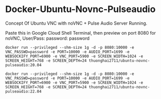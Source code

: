 # Docker-Ubuntu-Novnc-Pulseaudio
Concept Of Ubuntu VNC with noVNC + Pulse Audio Server Running.  

Paste this in Google Cloud Shell Terminal, then preview on port 8080 for noVNC, User/Pass: password: password

 ```console  
docker run --privileged --shm-size 1g -d -p 8080:10000 -e VNC_PASSWD=password -e PORT=10000 -e AUDIO_PORT=1699 -e WEBSOCKIFY_PORT=6900 -e VNC_PORT=5900 -e SCREEN_WIDTH=1024 -e SCREEN_HEIGHT=768 -e SCREEN_DEPTH=24 thuonghai2711/ubuntu-novnc-pulseaudio:20.04
```

 ```console  
docker run --privileged --shm-size 1g -d -p 8080:10000 -e VNC_PASSWD=password -e PORT=10000 -e AUDIO_PORT=1699 -e WEBSOCKIFY_PORT=6900 -e VNC_PORT=5900 -e SCREEN_WIDTH=1024 -e SCREEN_HEIGHT=768 -e SCREEN_DEPTH=24 thuonghai2711/ubuntu-novnc-pulseaudio:22.04
```
